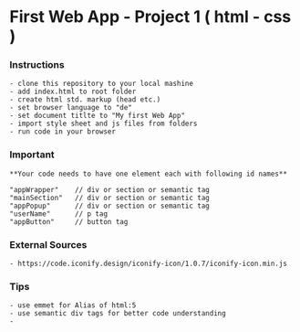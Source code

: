 # First Web App - Project 1 ( html - css )

### Instructions
    - clone this repository to your local mashine
    - add index.html to root folder
    - create html std. markup (head etc.)
    - set browser language to "de"
    - set document titlte to "My first Web App"
    - import style sheet and js files from folders
    - run code in your browser

### Important
    **Your code needs to have one element each with following id names**

    "appWrapper"    // div or section or semantic tag
    "mainSection"   // div or section or semantic tag
    "appPopup"      // div or section or semantic tag
    "userName"      // p tag
    "appButton"     // button tag


### External Sources
    - https://code.iconify.design/iconify-icon/1.0.7/iconify-icon.min.js

### Tips
    - use emmet for Alias of html:5
    - use semantic div tags for better code understanding
    -
